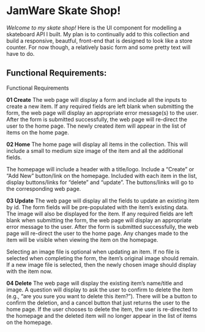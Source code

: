 # JamWare Skate Shop! 

*Welcome to my skate shop!* 
Here is the UI component for modelling a skateboard API I built. My plan is to continually add to this collection and build a responsive, beautful, front-end that is designed to look like a store counter. For now though, a relatively basic form and some pretty text will have to do. 


## Functional Requirements: 

Functional Requirements

**01	Create**	The web page will display a form and include all the inputs to create a new item. If any required fields are left blank when submitting the form, the web page will display an appropriate error message(s) to the user. After the form is submitted successfully, the web page will re-direct the user to the home page. The newly created item will appear in the list of items on the home page.

**02	Home**	The home page will display all items in the collection. This will include a small to medium size image of the item and all the additional fields. 

The homepage will include a header with a title/logo. Include a “Create” or “Add New” button/link on the homepage. Included with each item in the list, display buttons/links for “delete” and “update”. The buttons/links will go to the corresponding web page.

**03	Update**	The web page will display all the fields to update an existing item by id. The form fields will be pre-populated with the item’s existing data. The image will also be displayed for the item. If any required fields are left blank when submitting the form, the web page will display an appropriate error message to the user. After the form is submitted successfully, the web page will re-direct the user to the home page. Any changes made to the item will be visible when viewing the item on the homepage.

Selecting an image file is optional when updating an item. If no file is selected when completing the form, the item’s original image should remain. If a new image file is selected, then the newly chosen image should display with the item now.

**04	Delete**	The web page will display the existing item’s name/title and image. A question will display to ask the user to confirm to delete the item (e.g., “are you sure you want to delete this item?”). There will be a button to confirm the deletion, and a cancel button that just returns the user to the home page. If the user chooses to delete the item, the user is re-directed to the homepage and the deleted item will no longer appear in the list of items on the homepage.
